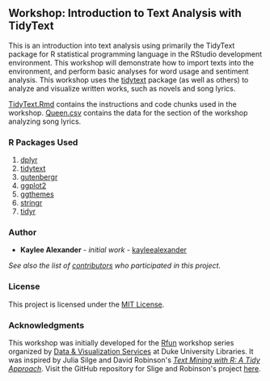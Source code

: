 ## Workshop: Introduction to Text Analysis with TidyText

This is an introduction into text analysis using primarily the TidyText package for R statistical programming language in the RStudio development environment. This workshop will demonstrate how to import texts into the environment, and perform basic analyses for word usage and sentiment analysis. This workshop uses the [tidytext](https://www.tidytextmining.com/) package (as well as others) to analyze and visualize written works, such as novels and song lyrics. 

[TidyText.Rmd](https://github.com/kayleealexander/TidyText/blob/master/TidyText.Rmd) contains the instructions and code chunks used in the workshop. [Queen.csv](https://github.com/kayleealexander/TidyText/blob/master/Queen.csv) contains the data for the section of the workshop analyzing song lyrics. 

### R Packages Used

1. [dplyr](https://dplyr.tidyverse.org/)
2. [tidytext](https://cran.r-project.org/web/packages/tidytext/vignettes/tidytext.html)
3. [gutenbergr](https://cran.r-project.org/web/packages/gutenbergr/vignettes/intro.html)
4. [ggplot2](https://ggplot2.tidyverse.org/)
5. [ggthemes](https://www.rdocumentation.org/packages/ggthemes/versions/3.5.0)
6. [stringr](https://cran.r-project.org/web/packages/stringr/vignettes/stringr.html)
7. [tidyr](https://tidyr.tidyverse.org/)

### Author

* **Kaylee Alexander** - *initial work* -  [kayleealexander](https://github.com/kayleealexander)

*See also the list of [contributors](https://github.com/kayleealexander/TidyText/graphs/contributors) who participated in this project.*

### License

This project is licensed under the [MIT License](https://github.com/kayleealexander/TidyText/blob/master/LICENSE).

### Acknowledgments

This workshop was initially developed for the [Rfun](http://rfun.library.duke.edu) workshop series organized by [Data & Visualization Services](https://github.com/data-and-visualization) at Duke University Libraries. It was inspired by Julia Silge and David Robinson's [*Text Mining with R: A Tidy Approach*](https://www.tidytextmining.com/). Visit the GitHub repository for Slige and Robinson's project [here](https://github.com/dgrtwo/tidy-text-mining).
